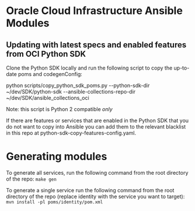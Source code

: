 # Oracle Cloud Infrastructure Ansible Modules

## Updating with latest specs and enabled features from OCI Python SDK

Clone the Python SDK locally and run the following script to copy the up-to-date poms and codegenConfig:

python scripts/copy_python_sdk_poms.py --python-sdk-dir ~/dev/SDK/python-sdk --ansible-collections-repo-dir ~/dev/SDK/ansible_collections_oci

Note: this script is Python 2 compatible *only*

If there are features or services that are enabled in the Python SDK that you do not want to copy into Ansible you can add them to the relevant blacklist in this repo at python-sdk-copy-features-config.yaml.

# Generating modules

To generate all services, run the following command from the root directory of the repo:
`make gen`

To generate a single service run the following command from the root directory of the repo (replace identity with the service you want to target):
`mvn install -pl poms/identity/pom.xml`
